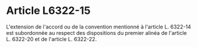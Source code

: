 # Article L6322-15

L'extension de l'accord ou de la convention mentionné à l'article L. 6322-14 est subordonnée au respect des dispositions du premier alinéa de l'article L. 6322-20 et de l'article L. 6322-22.